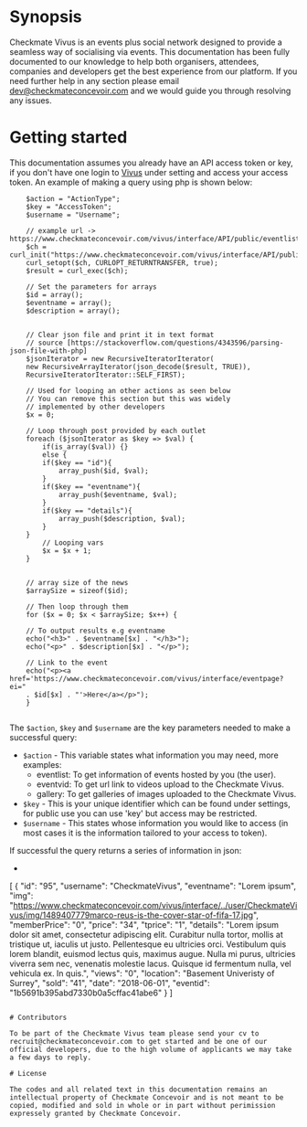 # Synopsis

Checkmate Vivus is an events plus social network designed to provide a seamless way of socialising via events. This documentation has been fully documented to our knowledge to help both organisers, attendees, companies and developers get the best experience from our platform. If you need further help in any section please email dev@checkmateconcevoir.com and we would guide you through resolving any issues.

# Getting started
This documentation assumes you already have an API access token or key, if you don't have one login to [Vivus](https://www.checkmateconcevoir.com/vivus/login?redirectUrl=interface/home?ei=0&promoter=social) under setting and access your access token. An example of making a query using php is shown below:

```
    $action = "ActionType";
    $key = "AccessToken";
    $username = "Username";
    
    // example url -> https://www.checkmateconcevoir.com/vivus/interface/API/public/eventlist/key/demo
    $ch = curl_init("https://www.checkmateconcevoir.com/vivus/interface/API/public/$action/$key/$username");
    curl_setopt($ch, CURLOPT_RETURNTRANSFER, true);
    $result = curl_exec($ch);
    
    // Set the parameters for arrays
    $id = array();
    $eventname = array();
    $description = array();


    // Clear json file and print it in text format
    // source [https://stackoverflow.com/questions/4343596/parsing-json-file-with-php]
    $jsonIterator = new RecursiveIteratorIterator(
    new RecursiveArrayIterator(json_decode($result, TRUE)),
    RecursiveIteratorIterator::SELF_FIRST);

    // Used for looping an other actions as seen below
    // You can remove this section but this was widely
    // implemented by other developers
    $x = 0;

    // Loop through post provided by each outlet
    foreach ($jsonIterator as $key => $val) {
        if(is_array($val)) {} 
        else {
        if($key == "id"){
            array_push($id, $val);
        }
        if($key == "eventname"){
            array_push($eventname, $val);
        }
        if($key == "details"){
            array_push($description, $val);
        }
    }
        // Looping vars
        $x = $x + 1;
    }


    // array size of the news
    $arraySize = sizeof($id);

    // Then loop through them
    for ($x = 0; $x < $arraySize; $x++) {

    // To output results e.g eventname
    echo("<h3>" . $eventname[$x] . "</h3>");
    echo("<p>" . $description[$x] . "</p>");
    
    // Link to the event
    echo("<p><a href='https://www.checkmateconcevoir.com/vivus/interface/eventpage?ei="
    . $id[$x] . "'>Here</a></p>");
    }
    
```

The `$action`, `$key` and `$username` are the key parameters needed to make a successful query:

* `$action` - This variable states what information you may need, more examples:
  - eventlist: To get information of events hosted by you (the user).
  - eventvid: To get url link to videos upload to the Checkmate Vivus.
  - gallery: To get galleries of images uploaded to the Checkmate Vivus.
* `$key` - This is your unique identifier which can be found under settings, for public use you can use 'key' but access may be restricted.
* `$username` - This states whose information you would like to access (in most cases it is the information tailored to your access to token).

If successful the query returns a series of information in json:

* ```
[
  {
    "id": "95",
    "username": "CheckmateVivus",
    "eventname": "Lorem ipsum",
    "img": "https://www.checkmateconcevoir.com/vivus/interface/../user/CheckmateVivus/img/1489407779marco-reus-is-the-cover-star-of-fifa-17.jpg",
    "memberPrice": "0",
    "price": "34",
    "tprice": "1",
    "details": "Lorem ipsum dolor sit amet, consectetur adipiscing elit. Curabitur nulla tortor, mollis at tristique ut, iaculis ut justo. Pellentesque eu ultricies orci. Vestibulum quis lorem blandit, euismod lectus quis, maximus augue. Nulla mi purus, ultricies viverra sem nec, venenatis molestie lacus. Quisque id fermentum nulla, vel vehicula ex. In quis.",
    "views": "0",
    "location": "Basement Univeristy of Surrey",
    "sold": "41",
    "date": "2018-06-01",
    "eventid": "1b5691b395abd7330b0a5cffac41abe6"
  }
]

```

# Contributors

To be part of the Checkmate Vivus team please send your cv to recruit@checkmateconcevoir.com to get started and be one of our official developers, due to the high volume of applicants we may take a few days to reply.

# License

The codes and all related text in this documentation remains an intellectual property of Checkmate Concevoir and is not meant to be copied, modified and sold in whole or in part without perimission expressely granted by Checkmate Concevoir. 
